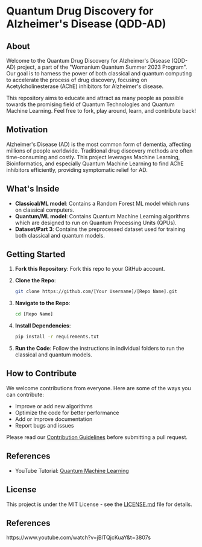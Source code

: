 # Quantum Drug Discovery for Alzheimer's Disease (QDD-AD)

## About

Welcome to the Quantum Drug Discovery for Alzheimer's Disease (QDD-AD) project, a part of the "Womanium Quantum Summer 2023 Program". Our goal is to harness the power of both classical and quantum computing to accelerate the process of drug discovery, focusing on Acetylcholinesterase (AChE) inhibitors for Alzheimer's disease.

This repository aims to educate and attract as many people as possible towards the promising field of Quantum Technologies and Quantum Machine Learning. Feel free to fork, play around, learn, and contribute back!

## Motivation

Alzheimer's Disease (AD) is the most common form of dementia, affecting millions of people worldwide. Traditional drug discovery methods are often time-consuming and costly. This project leverages Machine Learning, Bioinformatics, and especially Quantum Machine Learning to find AChE inhibitors efficiently, providing symptomatic relief for AD.

## What's Inside

- **Classical/ML model**: Contains a Random Forest ML model which runs on classical computers.
- **Quantum/ML model**: Contains Quantum Machine Learning algorithms which are designed to run on Quantum Processing Units (QPUs).
- **Dataset/Part 3**: Contains the preprocessed dataset used for training both classical and quantum models.

## Getting Started

1. **Fork this Repository**: Fork this repo to your GitHub account.

2. **Clone the Repo**: 
    ```bash
    git clone https://github.com/[Your Username]/[Repo Name].git
    ```

3. **Navigate to the Repo**: 
    ```bash
    cd [Repo Name]
    ```

4. **Install Dependencies**: 
    ```bash
    pip install -r requirements.txt
    ```

5. **Run the Code**: Follow the instructions in individual folders to run the classical and quantum models.

## How to Contribute

We welcome contributions from everyone. Here are some of the ways you can contribute:

- Improve or add new algorithms
- Optimize the code for better performance
- Add or improve documentation
- Report bugs and issues

Please read our [Contribution Guidelines](CONTRIBUTING.md) before submitting a pull request.

## References

- YouTube Tutorial: [Quantum Machine Learning](https://www.youtube.com/watch?v=jBlTQjcKuaY&t=3807s)

## License

This project is under the MIT License - see the [LICENSE.md](LICENSE.md) file for details.


<h2>References</h2>
https://www.youtube.com/watch?v=jBlTQjcKuaY&t=3807s

